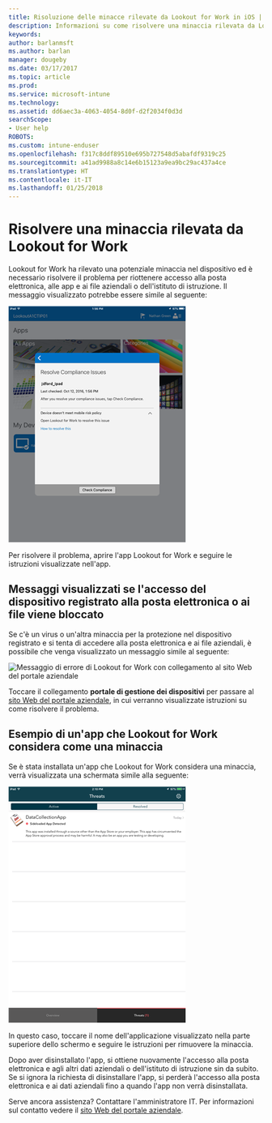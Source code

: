 ```yaml
---
title: Risoluzione delle minacce rilevate da Lookout for Work in iOS | Microsoft Docs
description: Informazioni su come risolvere una minaccia rilevata da Lookout for Work in iOS.
keywords: 
author: barlanmsft
ms.author: barlan
manager: dougeby
ms.date: 03/17/2017
ms.topic: article
ms.prod: 
ms.service: microsoft-intune
ms.technology: 
ms.assetid: dd6aec3a-4063-4054-8d0f-d2f2034f0d3d
searchScope:
- User help
ROBOTS: 
ms.custom: intune-enduser
ms.openlocfilehash: f317c8ddf89510e695b727548d5abafdf9319c25
ms.sourcegitcommit: a41ad9988a8c14e6b15123a9ea9bc29ac437a4ce
ms.translationtype: HT
ms.contentlocale: it-IT
ms.lasthandoff: 01/25/2018
---
```

# <a name="resolve-a-threat-found-by-lookout-for-work"></a>Risolvere una minaccia rilevata da Lookout for Work

Lookout for Work ha rilevato una potenziale minaccia nel dispositivo ed è necessario risolvere il problema per riottenere accesso alla posta elettronica, alle app e ai file aziendali o dell'istituto di istruzione. Il messaggio visualizzato potrebbe essere simile al seguente:

![Messaggio di non conformità da Lookout for Work](./media/ios-lfw-noncompliant-in-ssp.png)

Per risolvere il problema, aprire l'app Lookout for Work e seguire le istruzioni visualizzate nell'app.

## <a name="what-you-might-see-if-your-enrolled-device-is-blocked-from-accessing-email-or-files"></a>Messaggi visualizzati se l'accesso del dispositivo registrato alla posta elettronica o ai file viene bloccato

Se c'è un virus o un'altra minaccia per la protezione nel dispositivo registrato e si tenta di accedere alla posta elettronica e ai file aziendali, è possibile che venga visualizzato un messaggio simile al seguente:

![Messaggio di errore di Lookout for Work con collegamento al sito Web del portale aziendale](./media/mtd-go-to-device-management-portal-android.png)

Toccare il collegamento **portale di gestione dei dispositivi** per passare al [sito Web del portale aziendale](https://portal.manage.microsoft.com#HelpDeskDialog), in cui verranno visualizzate istruzioni su come risolvere il problema.

## <a name="example-of-an-app-that-lookout-for-work-sees-as-a-threat"></a>Esempio di un'app che Lookout for Work considera come una minaccia

Se è stata installata un'app che Lookout for Work considera una minaccia, verrà visualizzata una schermata simile alla seguente:

![Esempio di messaggio di avviso virus di Lookout for Work](./media/ios-lfw-threat-example.png)

In questo caso, toccare il nome dell'applicazione visualizzato nella parte superiore dello schermo e seguire le istruzioni per rimuovere la minaccia.

Dopo aver disinstallato l'app, si ottiene nuovamente l'accesso alla posta elettronica e agli altri dati aziendali o dell'istituto di istruzione sin da subito. Se si ignora la richiesta di disinstallare l'app, si perderà l'accesso alla posta elettronica e ai dati aziendali fino a quando l'app non verrà disinstallata.

Serve ancora assistenza? Contattare l'amministratore IT. Per informazioni sul contatto vedere il [sito Web del portale aziendale](https://portal.manage.microsoft.com#HelpDeskDialog).


